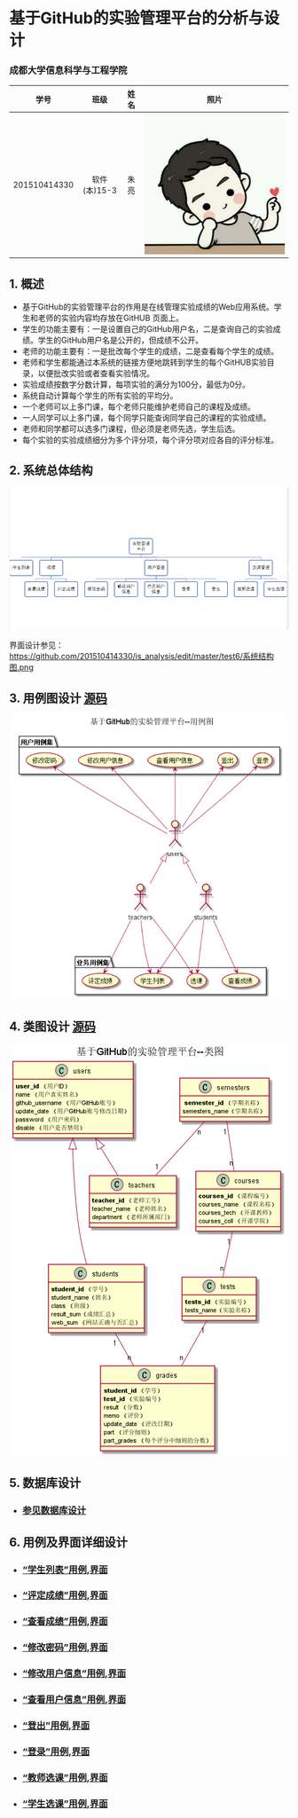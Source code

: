﻿<!-- markdownlint-disable MD033-->
<!-- 禁止MD033类型的警告 https://www.npmjs.com/package/markdownlint -->

# 基于GitHub的实验管理平台的分析与设计

### 成都大学信息科学与工程学院

|学号|班级|姓名|照片|
|:-------:|:-------------: | :----------:|:---:|
|201510414330|软件(本)15-3|朱亮|![](./zhuliang.jpg)|

## 1. 概述
- 基于GitHub的实验管理平台的作用是在线管理实验成绩的Web应用系统。学生和老师的实验内容均存放在GitHUB
页面上。
- 学生的功能主要有：一是设置自己的GitHub用户名，二是查询自己的实验成绩。学生的GitHub用户名是公开的，但成绩不公开。
- 老师的功能主要有：一是批改每个学生的成绩，二是查看每个学生的成绩。
- 老师和学生都能通过本系统的链接方便地跳转到学生的每个GitHUB实验目录，以便批改实验或者查看实验情况。
- 实验成绩按数字分数计算，每项实验的满分为100分，最低为0分。
- 系统自动计算每个学生的所有实验的平均分。
- 一个老师可以上多门课，每个老师只能维护老师自己的课程及成绩。
- 一人同学可以上多门课，每个同学只能查询同学自己的课程的实验成绩。
- 老师和同学都可以选多门课程，但必须是老师先选，学生后选。
- 每个实验的实验成绩细分为多个评分项，每个评分项对应各自的评分标准。
## 2. 系统总体结构
![](系统结构图.png)

界面设计参见：https://github.com/201510414330/is_analysis/edit/master/test6/系统结构图.png
    
## 3. 用例图设计 [源码](src/UseCase.puml)
![](UseCase.png)

## 4. 类图设计 [源码](src/class.puml)
![](./class.png)

## 5. 数据库设计
- ### [参见数据库设计](./数据库设计.md)

## 6. 用例及界面详细设计
- ### [“学生列表”用例](./用例/学生列表.md),[界面](https://github.com/201510414330/is_analysis/edit/master/test6/学生列表界面设计.png)
- ### [“评定成绩”用例](./用例/评定成绩.md),[界面](https://github.com/201510414330/is_analysis/edit/master/test6/评定成绩界面设计.png)
- ### [“查看成绩”用例](./用例/查看成绩.md),[界面](https://github.com/201510414330/is_analysis/edit/master/test6/查看成绩界面设计.png)
- ### [“修改密码”用例](./用例/修改密码.md),[界面](https://github.com/201510414330/is_analysis/edit/master/test6/修改密码界面设计.png)
- ### [“修改用户信息”用例](./用例/修改用户信息.md),[界面](https://github.com/201510414330/is_analysis/edit/master/test6/修改用户信息界面设计.png)
- ### [“查看用户信息”用例](./用例/查看用户信息.md),[界面](https://github.com/201510414330/is_analysis/edit/master/test6/查看用户信息界面设计.png)
- ### [“登出”用例](./用例/登出.md),[界面](https://github.com/201510414330/is_analysis/edit/master/test6/登出界面设计.png)
- ### [“登录”用例](./用例/登录.md),[界面](https://github.com/201510414330/is_analysis/edit/master/test6/登录界面设计.png)
- ### [“教师选课”用例](./用例/教师选课.md),[界面](https://github.com/201510414330/is_analysis/edit/master/test6/教师选课界面设计.png)
- ### [“学生选课”用例](./用例/学生选课.md),[界面](https://github.com/201510414330/is_analysis/edit/master/test6/学生选课界面设计.png)
    
